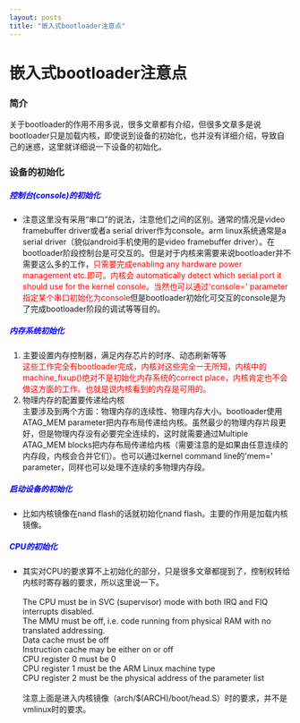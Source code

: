 ```yaml
---
layout: posts
title: "嵌入式bootloader注意点"
---
```


# 嵌入式bootloader注意点
### 简介
关于bootloader的作用不用多说，很多文章都有介绍，但很多文章多是说bootloader只是加载内核，即使说到设备的初始化，也并没有详细介绍，导致自己的迷惑，这里就详细说一下设备的初始化。
### 设备的初始化
##### <font color="blue">控制台(console)的初始化</font>

* 注意这里没有采用“串口”的说法，注意他们之间的区别。通常的情况是video framebuffer driver或者a serial driver作为console。arm linux系统通常是a serial driver（貌似android手机使用的是video framebuffer driver）。在bootloader阶段控制台是可交互的。但是对于内核来需要来说bootloader并不需要这么多的工作，<font color="red">只需要完成enabling any hardware power management etc.即可。内核会 automatically detect which serial port it should use for the kernel console。当然也可以通过'console=' parameter指定某个串口初始化为console</font>但是bootloader初始化可交互的console是为了完成bootloader阶段的调试等等目的。

##### <font color="blue">内存系统初始化</font>

1. 主要设置内存控制器，满足内存芯片的时序、动态刷新等等<br><font color="red">这些工作完全有bootloader完成，内核对这些完全一无所知，内核中的machine_fixup()绝对不是初始化内存系统的correct place，内核肯定也不会做这方面的工作。也就是说内核看到的内存是可用的。</font>
2. 物理内存的配置要传递给内核<br>
主要涉及到两个方面：物理内存的连续性、物理内存大小。bootloader使用ATAG_MEM parameter把内存布局传递给内核。虽然最少的物理内存片段更好，但是物理内存没有必要完全连续的，这时就需要通过Multiple ATAG_MEM blocks把内存布局传递给内核（需要注意的是如果由任意连续的内存段，内核会合并它们）。也可以通过kernel command line的'mem=' parameter，同样也可以处理不连续的多物理内存段。

##### <font color="blue">启动设备的初始化</font>

* 比如内核镜像在nand flash的话就初始化nand flash。主要的作用是加载内核镜像。

##### <font color="blue">CPU的初始化</font>

* 其实对CPU的要求算不上初始化的部分，只是很多文章都提到了，控制权转给内核时寄存器的要求，所以这里说一下。<br><br>
The CPU must be in SVC (supervisor) mode with both IRQ and FIQ interrupts disabled.<br>
The MMU must be off, i.e. code running from physical RAM with no translated addressing.<br>
Data cache must be off<br>
Instruction cache may be either on or off<br>
CPU register 0 must be 0<br>
CPU register 1 must be the ARM Linux machine type<br>
CPU register 2 must be the physical address of the parameter list<br><br>
注意上面是进入内核镜像（arch/$(ARCH)/boot/head.S）时的要求，并不是vmlinux时的要求。